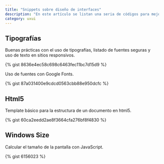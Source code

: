 ```yaml
---
title: "Snippets sobre diseño de interfaces"
description: "En este artículo se listan una seria de códigos para mejorar las interfaces de usuario, desde el diseño hasta la interacción con el usuario"
category: uxui
---
```


## Tipografías

Buenas prácticas con el uso de tipografías, listado de fuentes seguras y uso de texto en sitios responsivos.

{% gist 8636e4ec58c698c6463fec11bc7d15d9 %}

Uso de fuentes con Google Fonts.

{% gist 87a031400e9cdcd0563cbb88e950dcfc %}

## Html5

Template básico para la estructura de un documento en html5.

{% gist 60ca2eedd2ae8f3664cfa276bf8f4830 %}

## Windows Size

Calcular el tamaño de la pantalla con JavaScript.

{% gist 6156023 %}
